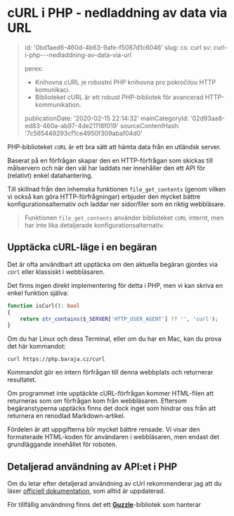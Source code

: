 cURL i PHP - nedladdning av data via URL
========================================

> id: '0bd1aed6-460d-4b63-9afe-f5087d1c6046'
> slug:
> 	cs: curl
> 	sv: curl-i-php---nedladdning-av-data-via-url
> 
> perex:
> 	- Knihovna cURL je robustní PHP knihovna pro pokročilou HTTP komunikaci.
> 	- Biblioteket cURL är ett robust PHP-bibliotek för avancerad HTTP-kommunikation.
> 
> publicationDate: '2020-02-15 22:14:32'
> mainCategoryId: '02d93aa8-ed83-460a-ab97-4de21118f019'
> sourceContentHash: '7c565449293cf1ce4950f309abaf04d0'

PHP-biblioteket `cURL` är ett bra sätt att hämta data från en utländsk server.

Baserat på en förfrågan skapar den en HTTP-förfrågan som skickas till målservern och när den väl har laddats ner innehåller den ett API för (relativt) enkel datahantering.

Till skillnad från den inhemska funktionen `file_get_contents` (genom vilken vi också kan göra HTTP-förfrågningar) erbjuder den mycket bättre konfigurationsalternativ och laddar ner sidor/filer som en riktig webbläsare.

> Funktionen `file_get_contents` använder biblioteket `cURL` internt, men har inte lika detaljerade konfigurationsalternativ.

Upptäcka cURL-läge i en begäran
----------------------------

Det är ofta användbart att upptäcka om den aktuella begäran gjordes via `cUrl` eller klassiskt i webbläsaren.

Det finns ingen direkt implementering för detta i PHP, men vi kan skriva en enkel funktion själva:

```php
function isCurl(): bool
{
    return str_contains($_SERVER['HTTP_USER_AGENT'] ?? '', 'curl');
}
```

Om du har Linux och dess Terminal, eller om du har en Mac, kan du prova det här kommandot:

```shell
curl https://php.baraja.cz/curl
```

Kommandot gör en intern förfrågan till denna webbplats och returnerar resultatet.

Om programmet inte upptäckte cURL-förfrågan kommer HTML-filen att returneras som om förfrågan kom från webbläsaren. Eftersom begäranstyperna upptäcks finns det dock inget som hindrar oss från att returnera en renodlad Markdown-artikel.

Fördelen är att uppgifterna blir mycket bättre rensade. Vi visar den formaterade HTML-koden för användaren i webbläsaren, men endast det grundläggande innehållet för roboten.

Detaljerad användning av API:et i PHP
--------------------------

Om du letar efter detaljerad användning av cUrl rekommenderar jag att du läser <a href="https://www.php.net/manual/en/book.curl.php">officiell dokumentation</a>, som alltid är uppdaterad.

För tillfällig användning finns det ett <a href="https://docs.guzzlephp.org/en/stable/">**Guzzle**</a>-bibliotek som hanterar
